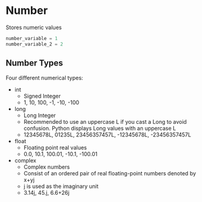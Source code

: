 # Number

Stores numeric values

```python
number_variable = 1
number_variable_2 = 2

```

## Number Types

Four different numerical types:

* int 
    * Signed Integer
    * 1, 10, 100, -1, -10, -100
* long
    * Long Integer
    * Recommended to use an uppercase L if you cast a Long to avoid confusion. Python displays Long values with an uppercase L
    *  12345678L, 01235L, 23456357457L, -12345678L, -23456357457L
* float
    * Floating point real values
    * 0.0, 10.1, 100.01, -10.1, -100.01
* complex
    * Complex numbers
    * Consist of an ordered pair of real floating-point numbers denoted by x+yj
    * j is used as the imaginary unit
    * 3.14j, 45.j, 6.6+26j